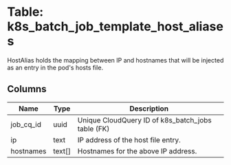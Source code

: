 
# Table: k8s_batch_job_template_host_aliases
HostAlias holds the mapping between IP and hostnames that will be injected as an entry in the pod's hosts file.
## Columns
| Name        | Type           | Description  |
| ------------- | ------------- | -----  |
|job_cq_id|uuid|Unique CloudQuery ID of k8s_batch_jobs table (FK)|
|ip|text|IP address of the host file entry.|
|hostnames|text[]|Hostnames for the above IP address.|
